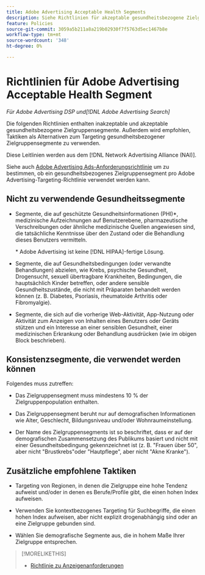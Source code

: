 ```yaml
---
title: Adobe Advertising Acceptable Health Segments
description: Siehe Richtlinien für akzeptable gesundheitsbezogene Zielgruppensegmente und -taktiken, die als Alternativen zum Targeting gesundheitsbezogener Zielgruppensegmente verwendet werden.
feature: Policies
source-git-commit: 3059a5b211a8a219b02930f7f5763d5ec1467b8e
workflow-type: tm+mt
source-wordcount: '348'
ht-degree: 0%

---
```


# Richtlinien für Adobe Advertising Acceptable Health Segment

*Für Adobe Advertising DSP und[!DNL Adobe Advertising Search]*

Die folgenden Richtlinien enthalten inakzeptable und akzeptable gesundheitsbezogene Zielgruppensegmente. Außerdem wird empfohlen, Taktiken als Alternativen zum Targeting gesundheitsbezogener Zielgruppensegmente zu verwenden.

Diese Leitlinien werden aus dem [!DNL Network Advertising Alliance (NAI)].

Siehe auch [Adobe Advertising Ads-Anforderungsrichtlinie](/help/policies/ad-requirements-policy.md) um zu bestimmen, ob ein gesundheitsbezogenes Zielgruppensegment pro Adobe Advertising-Targeting-Richtlinie verwendet werden kann.

## Nicht zu verwendende Gesundheitssegmente

* Segmente, die auf geschützte Gesundheitsinformationen (PHI)\*, medizinische Aufzeichnungen auf Benutzerebene, pharmazeutische Verschreibungen oder ähnliche medizinische Quellen angewiesen sind, die tatsächliche Kenntnisse über den Zustand oder die Behandlung dieses Benutzers vermitteln.

   \* Adobe Advertising ist keine [!DNL HIPAA]-fertige Lösung.

* Segmente, die auf Gesundheitsbedingungen (oder verwandte Behandlungen) abzielen, wie Krebs, psychische Gesundheit, Drogensucht, sexuell übertragbare Krankheiten, Bedingungen, die hauptsächlich Kinder betreffen, oder andere sensible Gesundheitszustände, die nicht mit Präparaten behandelt werden können (z. B. Diabetes, Psoriasis, rheumatoide Arthritis oder Fibromyalgie).

* Segmente, die sich auf die vorherige Web-Aktivität, App-Nutzung oder Aktivität zum Anzeigen von Inhalten eines Benutzers oder Geräts stützen und ein Interesse an einer sensiblen Gesundheit, einer medizinischen Erkrankung oder Behandlung ausdrücken (wie im obigen Block beschrieben).

## Konsistenzsegmente, die verwendet werden können

Folgendes muss zutreffen:

* Das Zielgruppensegment muss mindestens 10 % der Zielgruppenpopulation enthalten.

* Das Zielgruppensegment beruht nur auf demografischen Informationen wie Alter, Geschlecht, Bildungsniveau und/oder Wohnraumeinstellung.

* Der Name des Zielgruppensegments ist so beschriftet, dass er auf der demografischen Zusammensetzung des Publikums basiert und nicht mit einer Gesundheitsbedingung gekennzeichnet ist (z. B. &quot;Frauen über 50&quot;, aber nicht &quot;Brustkrebs&quot;oder &quot;Hautpflege&quot;, aber nicht &quot;Akne Kranke&quot;).

## Zusätzliche empfohlene Taktiken

* Targeting von Regionen, in denen die Zielgruppe eine hohe Tendenz aufweist und/oder in denen es Berufe/Profile gibt, die einen hohen Index aufweisen.

* Verwenden Sie kontextbezogenes Targeting für Suchbegriffe, die einen hohen Index aufweisen, aber nicht explizit drogenabhängig sind oder an eine Zielgruppe gebunden sind.

* Wählen Sie demografische Segmente aus, die in hohem Maße Ihrer Zielgruppe entsprechen.

>[!MORELIKETHIS]
>
>* [Richtlinie zu Anzeigenanforderungen](/help/policies/ad-requirements-policy.md)


